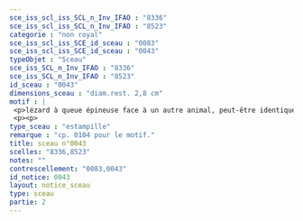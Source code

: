 ```yaml
---
sce_iss_scl_iss_SCL_n_Inv_IFAO : "8336"
sce_iss_scl_iss_SCL_n_Inv_IFAO : "8523"
categorie : "non royal"
sce_iss_scl_iss_SCE_id_sceau : "0083"
sce_iss_scl_iss_SCE_id_sceau : "0043"
typeObjet : "Sceau"
sce_iss_SCL_n_Inv_IFAO : "8336"
sce_iss_SCL_n_Inv_IFAO : "8523"
id_sceau : "0043"
dimensions_sceau : "diam.rest. 2,8 cm"
motif : |
 <p>lézard à queue épineuse face à un autre animal, peut-être identique</p>
 <p><p>
type_sceau : "estampille"
remarque : "cp. 0104 pour le motif."
title: sceau n°0043
scelles: "8336,8523"
notes: ""
contrescellement: "0083,0043"
id_notice: 0043
layout: notice_sceau
type: sceau
partie: 2
---
```

